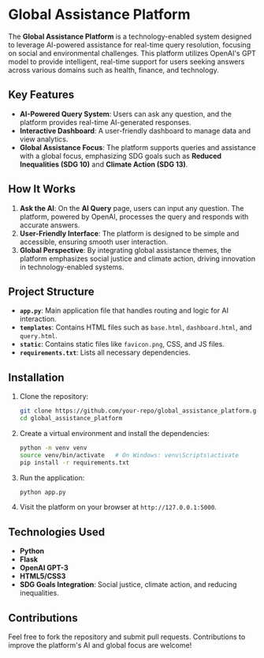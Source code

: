 # Global Assistance Platform

The **Global Assistance Platform** is a technology-enabled system designed to leverage AI-powered assistance for real-time query resolution, focusing on social and environmental challenges. This platform utilizes OpenAI's GPT model to provide intelligent, real-time support for users seeking answers across various domains such as health, finance, and technology.

## Key Features

- **AI-Powered Query System**: Users can ask any question, and the platform provides real-time AI-generated responses.
- **Interactive Dashboard**: A user-friendly dashboard to manage data and view analytics.
- **Global Assistance Focus**: The platform supports queries and assistance with a global focus, emphasizing SDG goals such as **Reduced Inequalities (SDG 10)** and **Climate Action (SDG 13)**.

## How It Works

1. **Ask the AI**: On the **AI Query** page, users can input any question. The platform, powered by OpenAI, processes the query and responds with accurate answers.
2. **User-Friendly Interface**: The platform is designed to be simple and accessible, ensuring smooth user interaction.
3. **Global Perspective**: By integrating global assistance themes, the platform emphasizes social justice and climate action, driving innovation in technology-enabled systems.

## Project Structure

- **`app.py`**: Main application file that handles routing and logic for AI interaction.
- **`templates`**: Contains HTML files such as `base.html`, `dashboard.html`, and `query.html`.
- **`static`**: Contains static files like `favicon.png`, CSS, and JS files.
- **`requirements.txt`**: Lists all necessary dependencies.

## Installation

1. Clone the repository:
    ```bash
    git clone https://github.com/your-repo/global_assistance_platform.git
    cd global_assistance_platform
    ```

2. Create a virtual environment and install the dependencies:
    ```bash
    python -m venv venv
    source venv/bin/activate   # On Windows: venv\Scripts\activate
    pip install -r requirements.txt
    ```

3. Run the application:
    ```bash
    python app.py
    ```

4. Visit the platform on your browser at `http://127.0.0.1:5000`.

## Technologies Used

- **Python**
- **Flask**
- **OpenAI GPT-3**
- **HTML5/CSS3**
- **SDG Goals Integration**: Social justice, climate action, and reducing inequalities.

## Contributions

Feel free to fork the repository and submit pull requests. Contributions to improve the platform's AI and global focus are welcome!

